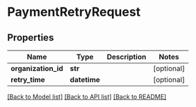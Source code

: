 # PaymentRetryRequest

## Properties
Name | Type | Description | Notes
------------ | ------------- | ------------- | -------------
**organization_id** | **str** |  | [optional] 
**retry_time** | **datetime** |  | [optional] 

[[Back to Model list]](../README.md#documentation-for-models) [[Back to API list]](../README.md#documentation-for-api-endpoints) [[Back to README]](../README.md)

